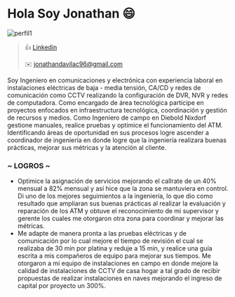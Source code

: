 # Hola Soy Jonathan :smile: 

![perfil1](https://scontent.fmex5-1.fna.fbcdn.net/v/t39.30808-6/456870666_1614236165808924_3286175629217152591_n.jpg?_nc_cat=102&ccb=1-7&_nc_sid=127cfc&_nc_eui2=AeGUkirFG2xVM33VkymM5ZSvAx1aGtI3HWQDHVoa0jcdZG7cMYS8PyKpBIuMhgno5khVFIovfxgdi_86HhCCzhjD&_nc_ohc=snADz7aW3pEQ7kNvgGylqw9&_nc_ht=scontent.fmex5-1.fna&oh=00_AYAqbuNstjcw9PGd0_m8Reu6kNc7n1MtZMKoSGAEcmrSgg&oe=66CE26B9)

> :thumbsup: [Linkedin](www.linkedin.com/in/jonathan-dávila-18b6ab204)
>
> :envelope: jonathandavilac96@gmail.com


Soy Ingeniero en comunicaciones y electrónica con experiencia laboral en instalaciones eléctricas de
baja - media tensión, CA/CD y redes de comunicación como CCTV realizando la configuración de
DVR, NVR y redes de computadora. Como encargado de área tecnológica participe en proyectos
enfocados en infraestructura tecnológica, coordinación y gestión de recursos y medios. Como
Ingeniero de campo en Diebold Nixdorf gestione manuales, realice pruebas y optimice el
funcionamiento del ATM. Identificando áreas de oportunidad en sus procesos logre ascender a
coordinador de ingeniería en donde logre que la ingeniería realizara buenas prácticas, mejorar
sus métricas y la atención al cliente. 

### ~ LOGROS ~
- Optimice la asignación de servicios mejorando el callrate de un 40% mensual a 82%
mensual y así hice que la zona se mantuviera en control. Di uno de los mejores seguimientos a la
ingeniería, lo que dio como resultado que ampliaran sus buenas prácticas al realizar la evaluación
y reparación de los ATM y obtuve el reconocimiento de mi supervisor y gerente los cuales me
otorgaron otra zona para coordinar y mejorar las métricas. 
- Me adapte de manera pronta a las pruebas eléctricas y de comunicación por lo cual
mejore el tiempo de revisión el cual se realizaba de 30 min por platina y reduje a 15 min, y realice
una guía escrita a mis compañeros de equipo para mejorar sus tiempos. Me otorgaron a mi
equipo de instalaciones en campo en donde mejore la calidad de instalaciones de CCTV de casa
hogar a tal grado de recibir propuestas de realizar instalaciones en naves mejorando el ingreso de
capital por proyecto un 300%.